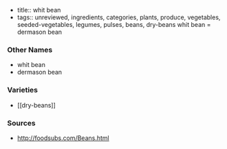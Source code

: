 - title:: whit bean
- tags:: unreviewed, ingredients, categories, plants, produce, vegetables, seeded-vegetables, legumes, pulses, beans, dry-beans
whit bean = dermason bean

### Other Names

* whit bean
* dermason bean

### Varieties

* [[dry-beans]]

### Sources
* http://foodsubs.com/Beans.html
